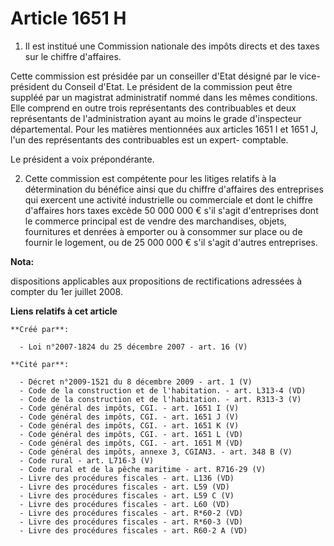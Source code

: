 # Article 1651 H

1. Il est institué une Commission nationale des impôts directs et des taxes sur le chiffre d'affaires. 

Cette commission est présidée par un conseiller d'Etat désigné par le vice-président du Conseil d'Etat. Le président de la
commission peut être suppléé par un magistrat administratif nommé dans les mêmes conditions. Elle comprend en outre trois
représentants des contribuables et deux représentants de l'administration ayant au moins le grade d'inspecteur départemental.
Pour les matières mentionnées aux articles 1651 I et 1651 J, l'un des représentants des contribuables est un expert-
comptable. 

Le président a voix prépondérante. 

2. Cette commission est compétente pour les litiges relatifs à la détermination du bénéfice ainsi que du chiffre d'affaires
des entreprises qui exercent une activité industrielle ou commerciale et dont le chiffre d'affaires hors taxes excède 50 000
000 € s'il s'agit d'entreprises dont le commerce principal est de vendre des marchandises, objets, fournitures et denrées à
emporter ou à consommer sur place ou de fournir le logement, ou de 25 000 000 € s'il s'agit d'autres entreprises.

**Nota:**

dispositions applicables aux propositions de rectifications adressées à compter du 1er juillet 2008.

**Liens relatifs à cet article**

	**Créé par**:

	  - Loi n°2007-1824 du 25 décembre 2007 - art. 16 (V)

	**Cité par**:

	  - Décret n°2009-1521 du 8 décembre 2009 - art. 1 (V)
	  - Code de la construction et de l'habitation. - art. L313-4 (VD)
	  - Code de la construction et de l'habitation. - art. R313-3 (V)
	  - Code général des impôts, CGI. - art. 1651 I (V)
	  - Code général des impôts, CGI. - art. 1651 J (V)
	  - Code général des impôts, CGI. - art. 1651 K (V)
	  - Code général des impôts, CGI. - art. 1651 L (VD)
	  - Code général des impôts, CGI. - art. 1651 M (VD)
	  - Code général des impôts, annexe 3, CGIAN3. - art. 348 B (V)
	  - Code rural - art. L716-3 (V)
	  - Code rural et de la pêche maritime - art. R716-29 (V)
	  - Livre des procédures fiscales - art. L136 (VD)
	  - Livre des procédures fiscales - art. L59 (VD)
	  - Livre des procédures fiscales - art. L59 C (V)
	  - Livre des procédures fiscales - art. L60 (VD)
	  - Livre des procédures fiscales - art. R*60-2 (VD)
	  - Livre des procédures fiscales - art. R*60-3 (VD)
	  - Livre des procédures fiscales - art. R60-2 A (VD)
